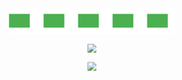 <p align="center">
  <img src="./assets/anim10slow.svg" width="300" height="50" alt="Pixel Animation 4" />
</p>

<p align="center">
  <img src="https://readme-typing-svg.demolab.com?lines=Novak+Bubanja&center=true&width=800&height=100&color=00FF00&background=000000&repeat=false&font=Fira+Code" />
</p>

<p align="center">
  <img src="https://readme-typing-svg.demolab.com?lines=Full+Stack+Developer+%7C+C%23%2C+.NET%2C+React%2C+JavaScript%2C+XAML&center=true&width=800&height=100&color=00FF00&background=000000&repeat=false&font=Fira+Code" />
</p>
